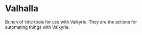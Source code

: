 # Valhalla
Bunch of little tools for use with Valkyrie.  They are the actions for automating things with Valkyrie.
